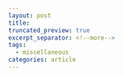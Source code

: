 ```yaml
---
layout: post
title: 
truncated_preview: true
excerpt_separator: <!--more-->
tags:
  - miscellaneous
categories: article
---
```

